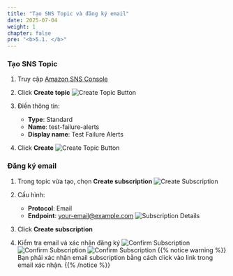 ```yaml
---
title: "Tạo SNS Topic và đăng ký email"
date: 2025-07-04
weight: 1
chapter: false
pre: "<b>5.1. </b>"
---
```


### Tạo SNS Topic

1. Truy cập [Amazon SNS Console](https://console.aws.amazon.com/sns/home)

2. Click **Create topic**
   ![Create Topic Button](/aws-workshop-demo/images/5-monitoring/5.1-create-sns/create-topic.png)

3. Điền thông tin:
   - **Type**: Standard
   - **Name**: test-failure-alerts
   - **Display name**: Test Failure Alerts

4. Click **Create**
   ![Create Topic Button](/aws-workshop-demo/images/5-monitoring/5.1-create-sns/create-topic2.png)

### Đăng ký email

1. Trong topic vừa tạo, chọn **Create subscription**
   ![Create Subscription](/aws-workshop-demo/images/5-monitoring/5.1-create-sns/create-subscription.png)
2. Cấu hình:
   - **Protocol**: Email
   - **Endpoint**: your-email@example.com
   ![Subscription Details](/aws-workshop-demo/images/5-monitoring/5.1-create-sns/subscription-details.png)
3. Click **Create subscription**

4. Kiểm tra email và xác nhận đăng ký
   ![Confirm Subscription](/aws-workshop-demo/images/5-monitoring/5.1-create-sns/confirm-subscription.png)
   ![Confirm Subscription](/aws-workshop-demo/images/5-monitoring/5.1-create-sns/confirm-subscription2.png)
   ![Confirm Subscription](/aws-workshop-demo/images/5-monitoring/5.1-create-sns/confirm-subscription3.png)
{{% notice warning %}}
Bạn phải xác nhận email subscription bằng cách click vào link trong email xác nhận.
{{% /notice %}}
